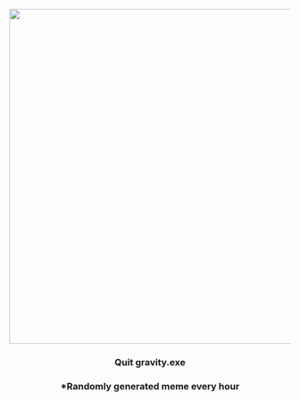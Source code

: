 <p align="center">
        <img src="https://i.imgur.com/Q4CfPmT.gif" width="600" height="600">
        </p>
        <h3 align="center">Quit gravity.exe</h3>
        <h3 align="center">*Randomly generated meme every hour</h3>
    